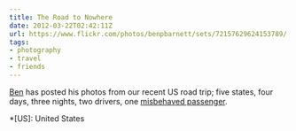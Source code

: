 ```yaml
---
title: The Road to Nowhere
date: 2012-03-22T02:42:11Z
url: https://www.flickr.com/photos/benpbarnett/sets/72157629624153789/
tags:
- photography
- travel
- friends
---
```

[Ben][1] has posted his photos from our recent US road trip; five states, four days, three nights, two drivers, one [misbehaved passenger][2].

[1]: https://benbarnett.net
[2]: http://andyhume.net/

*[US]: United States
